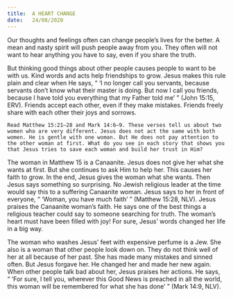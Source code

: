 ```yaml
---
title:  A HEART CHANGE
date:   24/08/2020
---
```


Our thoughts and feelings often can change people’s lives for the better. A mean and nasty spirit will push people away from you. They often will not want to hear anything you have to say, even if you share the truth.

But thinking good things about other people causes people to want to be with us. Kind words and acts help friendships to grow. Jesus makes this rule plain and clear when He says, “ ‘I no longer call you servants, because servants don’t know what their master is doing. But now I call you friends, because I have told you everything that my Father told me’ ” (John 15:15, ERV). Friends accept each other, even if they make mistakes. Friends freely share with each other their joys and sorrows.

`Read Matthew 15:21–28 and Mark 14:6–9. These verses tell us about two women who are very different. Jesus does not act the same with both women. He is gentle with one woman. But He does not pay attention to the other woman at first. What do you see in each story that shows you that Jesus tries to save each woman and build her trust in Him?`

The woman in Matthew 15 is a Canaanite. Jesus does not give her what she wants at first. But she continues to ask Him to help her. This causes her faith to grow. In the end, Jesus gives the woman what she wants. Then Jesus says something so surprising. No Jewish religious leader at the time would say this to a suffering Canaanite woman. Jesus says to her in front of everyone, “ ‘Woman, you have much faith’ ” (Matthew 15:28, NLV). Jesus praises the Canaanite woman’s faith. He says one of the best things a religious teacher could say to someone searching for truth. The woman’s heart must have been filled with joy! For sure, Jesus’ words changed her life in a big way.

The woman who washes Jesus’ feet with expensive perfume is a Jew. She also is a woman that other people look down on. They do not think well of her at all because of her past. She has made many mistakes and sinned often. But Jesus forgave her. He changed her and made her new again. When other people talk bad about her, Jesus praises her actions. He says, “ ‘For sure, I tell you, wherever this Good News is preached in all the world, this woman will be remembered for what she has done’ ” (Mark 14:9, NLV).

